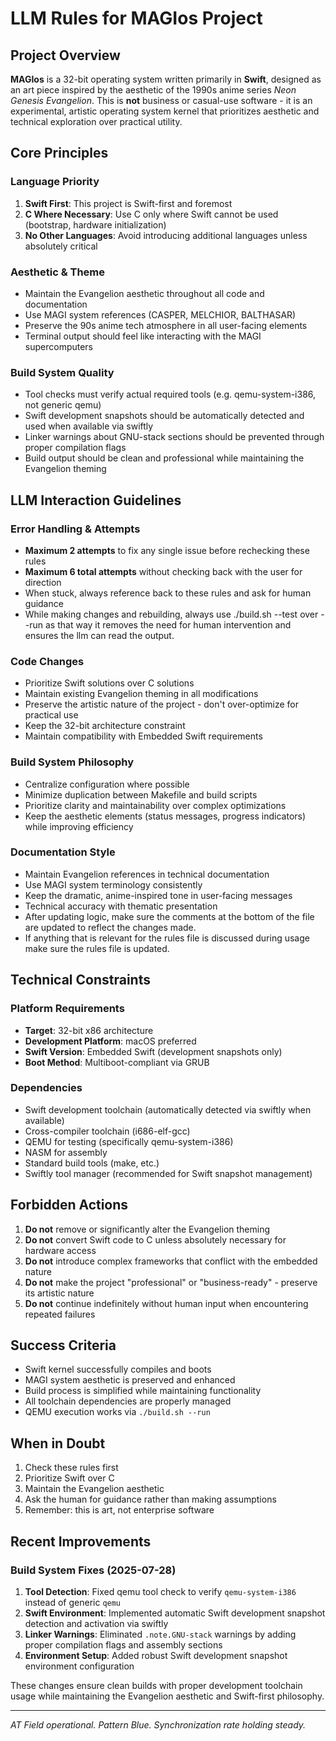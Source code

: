 # LLM Rules for MAGIos Project

## Project Overview

**MAGIos** is a 32-bit operating system written primarily in **Swift**, designed as an art piece inspired by the aesthetic of the 1990s anime series _Neon Genesis Evangelion_. This is **not** business or casual-use software - it is an experimental, artistic operating system kernel that prioritizes aesthetic and technical exploration over practical utility.

## Core Principles

### Language Priority

1. **Swift First**: This project is Swift-first and foremost
2. **C Where Necessary**: Use C only where Swift cannot be used (bootstrap, hardware initialization)
3. **No Other Languages**: Avoid introducing additional languages unless absolutely critical

### Aesthetic & Theme

- Maintain the Evangelion aesthetic throughout all code and documentation
- Use MAGI system references (CASPER, MELCHIOR, BALTHASAR)
- Preserve the 90s anime tech atmosphere in all user-facing elements
- Terminal output should feel like interacting with the MAGI supercomputers

### Build System Quality

- Tool checks must verify actual required tools (e.g. qemu-system-i386, not generic qemu)
- Swift development snapshots should be automatically detected and used when available via swiftly
- Linker warnings about GNU-stack sections should be prevented through proper compilation flags
- Build output should be clean and professional while maintaining the Evangelion theming

## LLM Interaction Guidelines

### Error Handling & Attempts

- **Maximum 2 attempts** to fix any single issue before rechecking these rules
- **Maximum 6 total attempts** without checking back with the user for direction
- When stuck, always reference back to these rules and ask for human guidance
- While making changes and rebuilding, always use ./build.sh --test over --run as that way it removes the need for human intervention and ensures the llm can read the output.

### Code Changes

- Prioritize Swift solutions over C solutions
- Maintain existing Evangelion theming in all modifications
- Preserve the artistic nature of the project - don't over-optimize for practical use
- Keep the 32-bit architecture constraint
- Maintain compatibility with Embedded Swift requirements

### Build System Philosophy

- Centralize configuration where possible
- Minimize duplication between Makefile and build scripts
- Prioritize clarity and maintainability over complex optimizations
- Keep the aesthetic elements (status messages, progress indicators) while improving efficiency

### Documentation Style

- Maintain Evangelion references in technical documentation
- Use MAGI system terminology consistently
- Keep the dramatic, anime-inspired tone in user-facing messages
- Technical accuracy with thematic presentation
- After updating logic, make sure the comments at the bottom of the file are updated to reflect the changes made.
- If anything that is relevant for the rules file is discussed during usage make sure the rules file is updated.

## Technical Constraints

### Platform Requirements

- **Target**: 32-bit x86 architecture
- **Development Platform**: macOS preferred
- **Swift Version**: Embedded Swift (development snapshots only)
- **Boot Method**: Multiboot-compliant via GRUB

### Dependencies

- Swift development toolchain (automatically detected via swiftly when available)
- Cross-compiler toolchain (i686-elf-gcc)
- QEMU for testing (specifically qemu-system-i386)
- NASM for assembly
- Standard build tools (make, etc.)
- Swiftly tool manager (recommended for Swift snapshot management)

## Forbidden Actions

1. **Do not** remove or significantly alter the Evangelion theming
2. **Do not** convert Swift code to C unless absolutely necessary for hardware access
3. **Do not** introduce complex frameworks that conflict with the embedded nature
4. **Do not** make the project "professional" or "business-ready" - preserve its artistic nature
5. **Do not** continue indefinitely without human input when encountering repeated failures

## Success Criteria

- Swift kernel successfully compiles and boots
- MAGI system aesthetic is preserved and enhanced
- Build process is simplified while maintaining functionality
- All toolchain dependencies are properly managed
- QEMU execution works via `./build.sh --run`

## When in Doubt

1. Check these rules first
2. Prioritize Swift over C
3. Maintain the Evangelion aesthetic
4. Ask the human for guidance rather than making assumptions
5. Remember: this is art, not enterprise software

## Recent Improvements

### Build System Fixes (2025-07-28)

1. **Tool Detection**: Fixed qemu tool check to verify `qemu-system-i386` instead of generic `qemu`
2. **Swift Environment**: Implemented automatic Swift development snapshot detection and activation via swiftly
3. **Linker Warnings**: Eliminated `.note.GNU-stack` warnings by adding proper compilation flags and assembly sections
4. **Environment Setup**: Added robust Swift development snapshot environment configuration

These changes ensure clean builds with proper development toolchain usage while maintaining the Evangelion aesthetic and Swift-first philosophy.

---

_AT Field operational. Pattern Blue. Synchronization rate holding steady._
